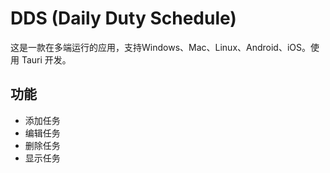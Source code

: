 # DDS (Daily Duty Schedule)
这是一款在多端运行的应用，支持Windows、Mac、Linux、Android、iOS。使用 Tauri 开发。

## 功能 

- 添加任务
- 编辑任务
- 删除任务
- 显示任务

